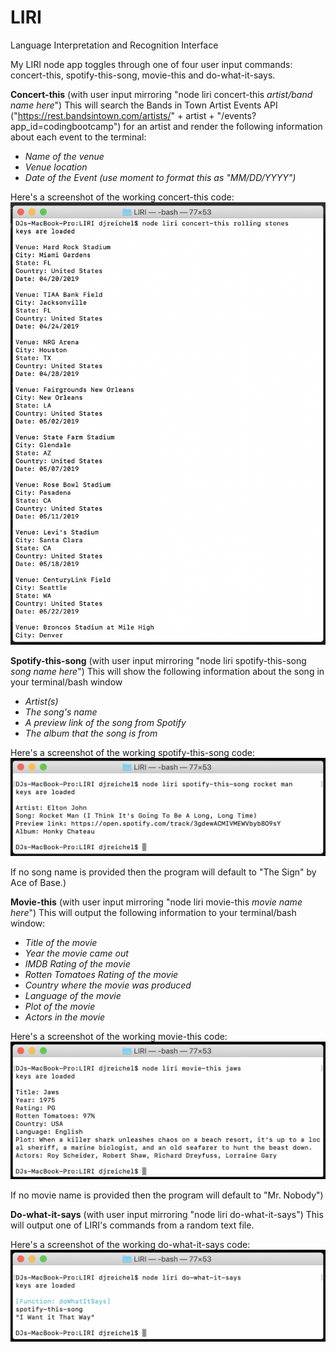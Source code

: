# LIRI
Language Interpretation and Recognition Interface

My LIRI node app toggles through one of four user input commands: concert-this, spotify-this-song, movie-this and do-what-it-says.

**Concert-this** (with user input mirroring "node liri concert-this *artist/band name here*")
This will search the Bands in Town Artist Events API ("https://rest.bandsintown.com/artists/" + artist + "/events?app_id=codingbootcamp") for an artist and render the following information about each event to the terminal:

* *Name of the venue*
* *Venue location*
* *Date of the Event (use moment to format this as "MM/DD/YYYY")*

Here's a screenshot of the working concert-this code:
![Image of concert-this](assets/liri-concert-this.png)

**Spotify-this-song** (with user input mirroring "node liri spotify-this-song *song name here*")
This will show the following information about the song in your terminal/bash window

* *Artist(s)*
* *The song's name*
* *A preview link of the song from Spotify*
* *The album that the song is from*

Here's a screenshot of the working spotify-this-song code:
![Image of spotify-this-song](assets/liri-spotify-this-song.png)

If no song name is provided then the program will default to "The Sign" by Ace of Base.)

**Movie-this** (with user input mirroring "node liri movie-this *movie name here*")
This will output the following information to your terminal/bash window:

* *Title of the movie*
* *Year the movie came out*
* *IMDB Rating of the movie*
* *Rotten Tomatoes Rating of the movie*
* *Country where the movie was produced*
* *Language of the movie*
* *Plot of the movie*
* *Actors in the movie*

Here's a screenshot of the working movie-this code:
![Image of spotify-this-song](assets/liri-movie-this.png)

If no movie name is provided then the program will default to "Mr. Nobody")

**Do-what-it-says** (with user input mirroring "node liri do-what-it-says")
This will output one of LIRI's commands from a random text file.

Here's a screenshot of the working do-what-it-says code:
![Image of do-what-it-says](assets/liri-do-what-it-says.png)
